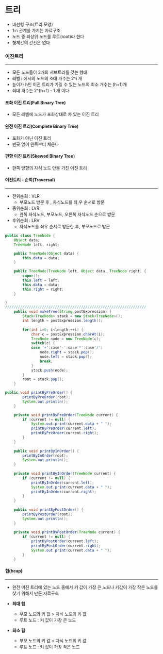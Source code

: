 # 트리

* 비선형 구조(트리 모양)
* 1:n 관계를 가지는 자료구조
* 노드 중 최상위 노드를 루트(root)라 한다
* 형제간의 간선은 없다

### 이진트리

---

* 모든 노드들이 2개의 서브트리를 갖는 형태
* 레벨 i 에서의 노드의 초대 개수는 2^i 개 
* 높이가 h인 이진 트리가 가질 수 있는 노드의 최소 개수는 (h+1)개
* 최대 개수는 2^(h+1) - 1 개 이다

#### 포화 이진 트리(Full Binary Tree)

* 모든 레벨에 노드가 포화상태로 차 있는 이진 트리

#### 완전 이진 트리(Complete Binary Tree)

* 포화가 아닌 이진 트리
* 빈곳 없이 왼쪽부터 채운다

#### 편향 이진 트리(Skewed Binary Tree)

* 한쪽 방향의 자식 노드 만을 가진 이진 트리



#### 이진트리 - 순회(Traversal)

---

* 전위순회 : VLR
  * 부모노드 방문 후 , 자식노드를 좌,우 순서로 방문
* 중위순회 : LVR
  * 왼쪽 자식노드, 부모노드, 오른쪽 자식노드 순으로 방문
* 후위순회 : LRV
  * 자식노드를 좌우 순서로 방문한 후, 부모노드로 방문

```java
public class TreeNode {
	Object data;
	TreeNode left, right;

	public TreeNode(Object data) {
		this.data = data;
	}

	public TreeNode(TreeNode left, Object data, TreeNode right) {
		super();
		this.left = left;
		this.data = data;
		this.right = right;
	}

}
/////////////////////////////////////////////////////////////////
	public void makeTree(String postExpression) {
		Stack<TreeNode> stack = new Stack<TreeNode>();
		int length = postExpression.length();
		
		for(int i=0; i<length;++i) {
			char c = postExpression.charAt(i);
			TreeNode node = new TreeNode(c);
			switch(c) {
			case '+':case'-':case'*':case'/':
				node.right = stack.pop();
				node.left = stack.pop();
				break;
			}
			stack.push(node);
		}
		root = stack.pop();
	}

public void printByPreOrder() {
		printByPreOrder(root);
		System.out.println();
	}

	private void printByPreOrder(TreeNode current) {
		if (current != null) {
			System.out.print(current.data + " ");
			printByPreOrder(current.left);
			printByPreOrder(current.right);
		}
	}
	
	public void printByInOrder() {
		printByInOrder(root);
		System.out.println();
	}
	
	private void printByInOrder(TreeNode current) {
		if (current != null) {
			printByInOrder(current.left);
			System.out.print(current.data + " ");
			printByInOrder(current.right);
		}
	}
	
	public void printByPostOrder() {
		printByPostOrder(root);
		System.out.println();
	}
	
	private void printByPostOrder(TreeNode current) {
		if (current != null) {
			printByPostOrder(current.left);
			printByPostOrder(current.right);
			System.out.print(current.data + " ");
		}
	}
```

#### 힙(heap)

---

* 완전 이진 트리에 있는 노드 중에서 키 값이 가장 큰 노드나 키값이 가장 작은 노드를 찾기 위해서 만든 자료구조



* **최대 힙**
  * 부모 노드의 키 값 > 자식 노드의 키 값
  * 루트 노드 : 키 값이 가장 큰 노드
* **최소 힙**
  * 부모 노드의 키 값 < 자식 노드의 키 값
  * 루트 노드 : 키 값이 가장 작은 노드